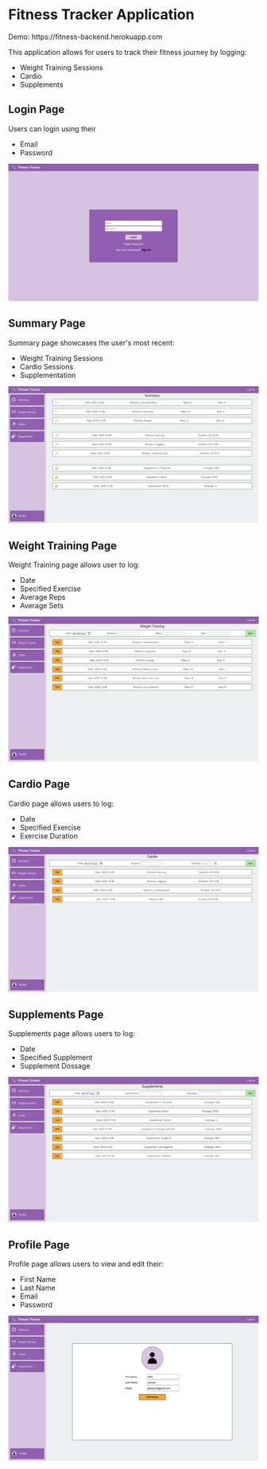 # Fitness Tracker Application
<p>Demo: https://fitness-backend.herokuapp.com</p>
This application allows for users to track their fitness journey by logging:
<ul>
<li>Weight Training Sessions</li>
<li>Cardio</li>
<li>Supplements</li>
</ul>

<h2>Login Page</h2>
Users can login using their 
<ul>
<li>Email</li>
<li>Password</li>
</ul>

![Fitness Tracker](./src/media/LogIn.png)

<h2>Summary Page</h2>
Summary page showcases the user's most recent:
<ul>
<li>Weight Training Sessions</li>
<li>Cardio Sessions</li>
<li>Supplementation</li>
</ul>

![Fitness Tracker](./src/media/Summary.png)

<h2>Weight Training Page</h2>
Weight Training page allows user to log:
<ul>
<li>Date</li>
<li>Specified Exercise</li>
<li>Average Reps</li>
<li>Average Sets</li>
</ul>

![Fitness Tracker](./src/media/Weights.png)

<h2>Cardio Page</h2>
Cardio page allows users to log:
<ul>
<li>Date</li>
<li>Specified Exercise</li>
<li>Exercise Duration</li>
</ul>

![Fitness Tracker](./src/media/Cardio.png)

<h2>Supplements Page</h2>
Supplements page allows users to log:
<ul>
<li>Date</li>
<li>Specified Supplement</li>
<li>Supplement Dossage</li>
</ul>

![Fitness Tracker](./src/media/Supps.png)

<h2>Profile Page</h2>
Profile page allows users to view and edit their:
<ul>
<li>First Name</li>
<li>Last Name</li>
<li>Email</li>
<li>Password</li>
</ul>

![Fitness Tracker](./src/media/Profile.png)

